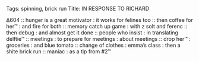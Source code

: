 Tags: spinning, brick run
Title:  IN RESPONSE TO RICHARD
  
∆604 :: hunger is a great motivator : it works for felines too :: then coffee for her™ : and fire for both :: memory catch up game : with z solt and ferenc :: then debug : and almost get it done :: people who insist : in translating delftie™ :: meetings : to prepare for meetings : about meetings :: drop her™ : groceries : and blue tomato :: change of clothes : emma’s class : then a shite brick run :: maniac : as a tip from #2™